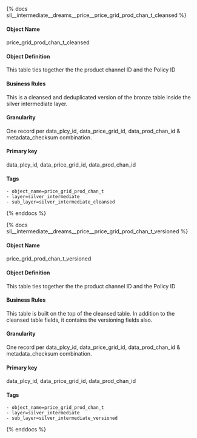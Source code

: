 {% docs sil__intermediate__dreams__price__price_grid_prod_chan_t_cleansed %}

#### Object Name
price_grid_prod_chan_t_cleansed

#### Object Definition
This table ties together the the product channel ID and the Policy ID

#### Business Rules
This is a cleansed and deduplicated version of the bronze table inside the silver intermediate layer.

#### Granularity
One record per data_plcy_id, data_price_grid_id, data_prod_chan_id & metadata_checksum combination.

#### Primary key
data_plcy_id, data_price_grid_id, data_prod_chan_id

#### Tags
    - object_name=price_grid_prod_chan_t
    - layer=silver_intermediate
    - sub_layer=silver_intermediate_cleansed

{% enddocs %}

{% docs sil__intermediate__dreams__price__price_grid_prod_chan_t_versioned %}

#### Object Name
price_grid_prod_chan_t_versioned

#### Object Definition
This table ties together the the product channel ID and the Policy ID

#### Business Rules
This table is built on the top of the cleansed table. In addition to the cleansed table fields, it contains the versioning fields also.

#### Granularity
One record per data_plcy_id, data_price_grid_id, data_prod_chan_id & metadata_checksum combination.

#### Primary key
data_plcy_id, data_price_grid_id, data_prod_chan_id

#### Tags
    - object_name=price_grid_prod_chan_t
    - layer=silver_intermediate
    - sub_layer=silver_intermediate_versioned

{% enddocs %}